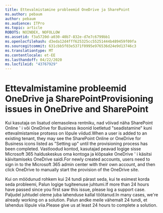 ```yaml
---
title: Ettevalmistamine probleemid OneDrive ja SharePoint
ms.author: pebaum
author: pebaum
ms.audience: ITPro
ms.topic: article
ROBOTS: NOINDEX, NOFOLLOW
ms.assetid: f3a5720d-a030-40b7-832e-d7e7c6799bb1
ms.openlocfilehash: d3eda12d4fff625325cc55251444b489459f09fa
ms.sourcegitcommit: 631cbb5f03e5371f0995e976536d24e9d13746c3
ms.translationtype: MT
ms.contentlocale: et-EE
ms.lasthandoff: 04/22/2020
ms.locfileid: "43767929"
---
```

# <a name="provisioning-issues-in-onedrive-and-sharepoint"></a><span data-ttu-id="c3a81-102">Ettevalmistamine probleemid OneDrive ja SharePoint</span><span class="sxs-lookup"><span data-stu-id="c3a81-102">Provisioning issues in OneDrive and SharePoint</span></span>

<span data-ttu-id="c3a81-103">Kui kasutaja on lisatud olemasoleva rentniku, nad võivad näha SharePoint Online ' i või OneDrive for Business ikoonid loetletud "seadistamine" kuni ettevalmistamise protsess on lõpule viidud.</span><span class="sxs-lookup"><span data-stu-id="c3a81-103">When a user is added to an existing tenant, they may see the SharePoint Online or OneDrive for Business icons listed as "Setting up" until the provisioning process has been completed.</span></span> <span data-ttu-id="c3a81-104">Vastloodud kontod, kasutajad peavad logige sisse Microsoft 365 halduskeskus oma kontoga ja klõpsake OneDrive ' i käsitsi käivitamiseks OneDrive saidi.</span><span class="sxs-lookup"><span data-stu-id="c3a81-104">For newly created accounts, users need to sign in to the Microsoft 365 admin center with their own account, and then click OneDrive to manually start the provision of the OneDrive site.</span></span>
  
<span data-ttu-id="c3a81-105">Kui on möödunud rohkem kui 24 tundi pärast seda, kui te esimest korda seda probleemi, Palun logige tugiteenuse juhtumi.</span><span class="sxs-lookup"><span data-stu-id="c3a81-105">If more than 24 hours have passed since you first saw this issue, please log a support case.</span></span> <span data-ttu-id="c3a81-106">Paljudel juhtudel oleme juba lahenduse kallal töötanud.</span><span class="sxs-lookup"><span data-stu-id="c3a81-106">In many cases, we're already working on a solution.</span></span> <span data-ttu-id="c3a81-107">Palun andke meile vähemalt 24 tundi, et lahendus lõpule viia.</span><span class="sxs-lookup"><span data-stu-id="c3a81-107">Please give us at least 24 hours to complete a solution.</span></span>
  